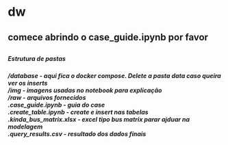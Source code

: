 # dw

<h2> comece abrindo o case_guide.ipynb por favor <h2/>

<h5> Estrutura de pastas<h5/> 

/database - aqui fica o docker compose. Delete a pasta data caso queira ver os inserts <br /> 
/img - imagens usadas no notebook para explicação <br /> 
/raw - arquivos fornecidos <br /> 
.case_guide.ipynb - guia do case  <br /> 
.create_table.ipynb - create e insert nas tabelas <br /> 
.kinda_bus_matrix.xlsx - excel tipo bus matrix parar ajduar na modelagem <br /> 
.query_results.csv - resultado dos dados finais <br /> 
